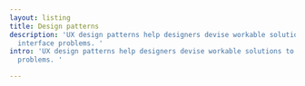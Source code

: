 ```yaml
---
layout: listing
title: Design patterns
description: 'UX design patterns help designers devise workable solutions to common
  interface problems. '
intro: 'UX design patterns help designers devise workable solutions to common interface
  problems. '

---
```

